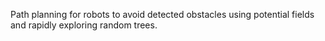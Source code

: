 Path planning for robots to avoid detected obstacles using potential fields and rapidly exploring random trees.
